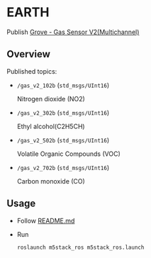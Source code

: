 # EARTH

Publish [Grove - Gas Sensor V2(Multichannel)](https://wiki.seeedstudio.com/Grove-Multichannel-Gas-Sensor-V2/)

## Overview

Published topics:

- `/gas_v2_102b` (`std_msgs/UInt16`)

  Nitrogen dioxide (NO2)

- `/gas_v2_302b` (`std_msgs/UInt16`)

  Ethyl alcohol(C2H5CH)

- `/gas_v2_502b` (`std_msgs/UInt16`)

  Volatile Organic Compounds (VOC)

- `/gas_v2_702b` (`std_msgs/UInt16`)

  Carbon monoxide (CO)

## Usage

- Follow [README.md](https://github.com/jsk-ros-pkg/jsk_3rdparty/tree/master/m5stack_ros)

- Run

  ```bash
  roslaunch m5stack_ros m5stack_ros.launch
  ```
